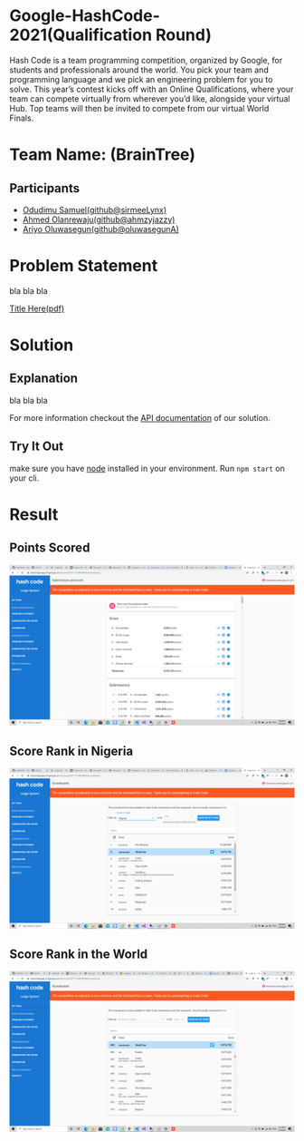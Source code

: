 # Google-HashCode-2021(Qualification Round)
Hash Code is a team programming competition, organized by Google, for students and professionals around the world. You pick your team and programming language and we pick an engineering problem for you to solve. This year’s contest kicks off with an Online Qualifications, where your team can compete virtually from wherever you’d like, alongside your virtual Hub. Top teams will then be invited to compete from our virtual World Finals.

# Team Name: (BrainTree)
## Participants
- [Odudimu Samuel(github@sirmeeLynx)](https://github.com/sirmeelynx)
- [Ahmed Olanrewaju(github@ahmzyjazzy)](https://github.com/Ahmzyjazzy)
- [Ariyo Oluwasegun(github@oluwasegunA)](https://github.com/OluwasegunA)

# Problem Statement
bla bla bla

[Title Here(pdf)](https://docs.google.com/viewer?url=https://storage.googleapis.com/coding-competitions.appspot.com/HC/2020/hashcode_2020_online_qualification_round.pdf)

# Solution 
## Explanation
bla bla bla

For more information checkout the [API documentation](https://sirmeelynx.github.io/Google-HashCode-2020/documentation/global.html) of our solution.

## Try It Out
make sure you have [node](https://nodejs.org/en/download/) installed in your environment.
Run `npm start` on your cli.

# Result
## Points Scored
![Judge System Score](Solution_Score_and_Rank/Screenshot%20(15).png)

## Score Rank in Nigeria
![Judge System Rank in Nigeria](Solution_Score_and_Rank/Screenshot%20(16).png)

## Score Rank in the World
![Judge System Rank in the World](Solution_Score_and_Rank/Screenshot%20(17).png)
